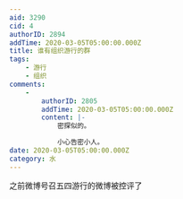 ```yaml
---
aid: 3290
cid: 4
authorID: 2894
addTime: 2020-03-05T05:00:00.000Z
title: 谁有组织游行的群
tags:
    - 游行
    - 组织
comments:
    -
        authorID: 2805
        addTime: 2020-03-05T05:00:00.000Z
        content: |-
            密探似的。

            小心告密小人。
date: 2020-03-05T05:00:00.000Z
category: 水
---
```


之前微博号召五四游行的微博被控评了

